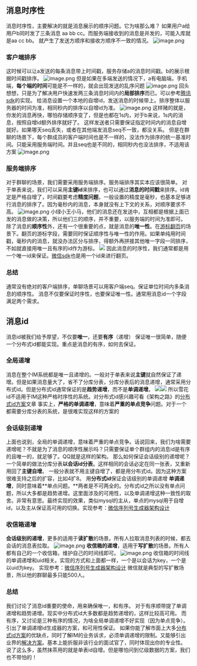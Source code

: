 ## 消息时序性
消息时序性，主要解决的就是消息展示的顺序问题。它为啥那么难？
如果用户a给用户b同时发了三条消息 aa bb cc。而服务端接收到的消息是并发的，可能入库就是aa cc bb。
就产生了发送方顺序和接收方顺序不一致的情况。
![image.png](https://raw.githubusercontent.com/danmuking/image/main/e65c707a86ae88192da686b0da42f24b.png)
### 客户端排序
这时候可以让a发送的每条消息带上时间戳，服务存储a的消息时间戳。b的展示根据时间戳排序。
![image.png](https://raw.githubusercontent.com/danmuking/image/main/d056a5d3f5678d439b2aac84813b73eb.png)
但是如果在多端发送的情况下，a有电脑端，手机端，**每个端的时间**可能是不一样的，就会出现发送的乱序问题
![image.png](https://raw.githubusercontent.com/danmuking/image/main/f74157c891b6af0f5a59d119f4464e60.png)
回头想想，只是为了解决用户快速发两三条消息时间内的**局部排序**而已。可以参考[腾讯sdk](https://cloud.tencent.com/document/product/269/2282)的实现。
给消息设置一个本地的自增id，发送消息的时候带上。排序整体以服务器的时间为准，相同秒内的排序以自增id为准。
![image.png](https://raw.githubusercontent.com/danmuking/image/main/1fe2831ff7b5e80bcd7d45ddecffc949.png)
这样赌的就是，你发的消息再快，哪怕存储顺序变了，但是也都在1s内，对于b来说，1s内的消息，按照自增id额外排序就好了。
这样发送者只需要保证指定时间内的消息自增就好。如果哪天seq丢失，或者在其他端发消息seq不一致，都没关系。
但是在群聊的场景下，每个群成员的客户端时间也是不一样的，没法作为排序的统一基准时间。只能采用服务端时间。并且seq也是不同的，相同秒内也没法排序，不适用该方案
![image.png](https://raw.githubusercontent.com/danmuking/image/main/ba4cf5104b833cbde19cdce0e5900420.png)
### 服务端排序
对于群聊的场景，我们需要采用服务端排序。服务端排序其实本应该很简单。
对于单表来说，我们可以采用**主键id**来排序，也可以通过**消息的时间戳**来排序。id肯定是严格自增了，时间戳要考虑**精度问题**，一般设置的精度是毫秒，也基本足够进行消息的排序了。因为毫秒内的消息，本身就没有上下文的关系，对顺序要求不高。
![image.png](https://raw.githubusercontent.com/danmuking/image/main/53b0cd4ba5c21c12122ff123aa9c0438.png)
小绿小王小马，他们的消息还在发送中，互相都是根据上面已发的消息做的决策，所以他们三的顺序，并不重要，以服务端的时间为准即可。
除了消息的**顺序性**外，还有一个很重要的点，就是消息的**唯一性**。在[游标翻页](https://www.yuque.com/snab/mallchat/kf0dtv51houe86nh)的场景下。翻页的游标字段，需要同时保证顺序性与唯一性的作用。如果单纯用时间戳，毫秒内的消息，就没办法区分与排序，得额外再拼接其他唯一字段一同排序，不如就直接用唯一且有序的id作为游标。
![](https://raw.githubusercontent.com/danmuking/image/main/3508a3e7938912149eb92b80613db601.png)
因此消息的时序性，我们通常都是用一个唯一id来保证。[微信sdk](https://cloud.tencent.com/document/product/269/2738)也是用一个id来进行翻页。

### 总结
通常没有绝对的客户端排序，单聊场景可以用客户端seq。保证单位时间内多条消息的顺序性。
消息不仅要保证时序性，也要保证唯一性。通常用消息id一个字段满足两个需求。

## 消息id
消息id被我们给予厚望，不仅要**唯一**，还要**有序**（递增）
保证唯一很简单，随便一个分布式id都能实现。重点是消息的有序，如何去保证。
### 全局递增
消息在整个IM系统都是唯一且递增的。一般对于单表来说**主键**就自然保证了递增。但是如果消息量大了，省不了分库分表，分库分表后的消息递增，通常采用分布式id。但是分布式id通常保证的是**趋势递增**，而不是**单调递增**。
![](https://raw.githubusercontent.com/danmuking/image/main/f5232e2ea6c50976d4b7d28c5770cf7e.png)![](https://raw.githubusercontent.com/danmuking/image/main/e177f7e7d04e727c421009acf5dfc32e.png)
所以雪花id不适用于IM这种严格时序性的系统。对分布式id感兴趣可看《架构之路》的[分布式id方案](https://www.yuque.com/snab/architecture/crefklebmccw1vpr)文章
事实上，**严格的单调递增**，意味着**严重的单点竞争**问题。对于一个都需要分库分表的系统，是很难实现这样的方案的
### 会话级别递增
上面也说到，全局的单调递增，意味着严重的单点竞争。话说回来，我们为啥需要递增呢？不就是为了消息的顺序性展示吗？只需要保证单个群组内的消息id是有序的且唯一的，就足够了。QQ就是这样的架构。
那么如何保证会话级别的递增呢？一个简单的做法分库分表**以会话id分表**。这样相同的会话必定在同一张表，又重新用回了**主键自增**。
一般分表就不用主键自增了，都是用分布式id。因为这种方案很难支持之后的扩容，比如4扩8。
用**分布式id**保证会话级别的单调递增
**单调递增**，同时意味着**单点问题。**两者是不可两全的。分布式id之所以没有单点问题，所以大多都是趋势递增。这里面涉及的可用性，以及单调递增这种一致性的取舍。非常有意思。最终实现的效果，类似mysql的主从，单点的mysql用于自增id，以及主从保证高可用的切换。实现参考：[微信序列号生成器架构设计](https://cloud.tencent.com/developer/article/1004444)
### 收信箱递增
**会话级别的递增**，更多的适用于**读扩散**的场景。所有人拉取消息列表的时候，都去会话的消息表拉取。
![image.png](https://raw.githubusercontent.com/danmuking/image/main/407bd198033d54f16b42a53730634098.png)
**收信箱的递增**，适用于**写扩散**的场景。所有人都有自己的一个收信箱，维护自己的时间线即可。
![image.png](https://raw.githubusercontent.com/danmuking/image/main/c17ade6b1bb60902c0f42a901ef935a3.png)
收信箱的时间线的单调递增和uid相关。实现的方式和上面都一样，一个是以会话为key，一个是以uid为key。
实现参考：[微信序列号生成器架构设计](https://cloud.tencent.com/developer/article/1004444)
微信就是典型的写扩散场景，所以他的群聊最多只能500人。
### 总结
我们讨论了消息id重要的使命，用来确保唯一，和有序。
对于有序顺带提了单调递增和趋势递增。现实中分布式id大多数都是趋势递增的，这样比较高可用。
而有序，又讨论是三种有序的情况，为啥全局单调递增不好实现（因为单点竞争）。引出了单调递增id生成器的方案，和可用性保证。
如果你能了解市面上大多[分布式id方案](https://www.yuque.com/snab/architecture/crefklebmccw1vpr)的优缺点，同时了解IM的业务诉求，必须单调递增的限制。又能够引出业界的[解决方案](https://cloud.tencent.com/developer/article/1004444)。基本上能折服非该行业的面试官了，同时体现出你的专业性。
说了这么多，虽然抹茶用的就是单表id自增。但是哪怕问到亿级数据的方案，我们也不带怕的！


